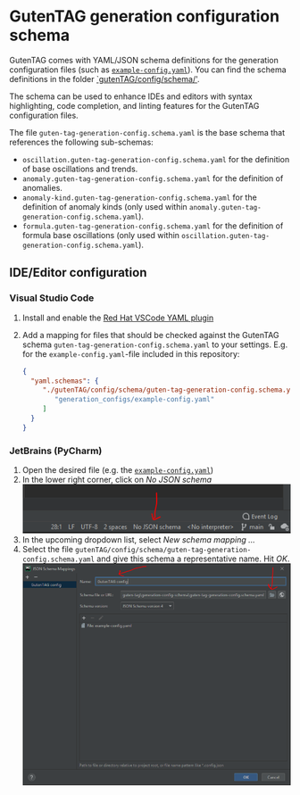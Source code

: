 # GutenTAG generation configuration schema

GutenTAG comes with YAML/JSON schema definitions for the generation configuration files (such as [`example-config.yaml`](../generation_configs/example-config.yaml)).
You can find the schema definitions in the folder [`gutenTAG/config/schema/'](./gutenTAG/config/schema).

The schema can be used to enhance IDEs and editors with syntax highlighting, code completion, and linting features for the GutenTAG configuration files.

The file `guten-tag-generation-config.schema.yaml` is the base schema that references the following sub-schemas:

- `oscillation.guten-tag-generation-config.schema.yaml` for the definition of base oscillations and trends.
- `anomaly.guten-tag-generation-config.schema.yaml` for the definition of anomalies.
- `anomaly-kind.guten-tag-generation-config.schema.yaml` for the definition of anomaly kinds (only used within `anomaly.guten-tag-generation-config.schema.yaml`).
- `formula.guten-tag-generation-config.schema.yaml` for the definition of formula base oscillations (only used within `oscillation.guten-tag-generation-config.schema.yaml`).

## IDE/Editor configuration

### Visual Studio Code

1. Install and enable the [Red Hat VSCode YAML plugin](https://github.com/redhat-developer/vscode-yaml)
2. Add a mapping for files that should be checked against the GutenTAG schema `guten-tag-generation-config.schema.yaml` to your settings.
   E.g. for the `example-config.yaml`-file included in this repository:

   ```json
   {
     "yaml.schemas": {
        "./gutenTAG/config/schema/guten-tag-generation-config.schema.yaml": [
           "generation_configs/example-config.yaml"
        ]
     }
   }
   ```

### JetBrains (PyCharm)

1. Open the desired file (e.g. the [`example-config.yaml`](../generation_configs/example-config.yaml))
2. In the lower right corner, click on _No JSON schema_
   ![PyCharm select schema](images/pycharm-select-schema.png)
3. In the upcoming dropdown list, select _New schema mapping ..._
4. Select the file `gutenTAG/config/schema/guten-tag-generation-config.schema.yaml` and give this schema a representative name. Hit _OK_.
   ![PyCharm create schema mapping](images/pycharm-create-schema-mapping.png)
